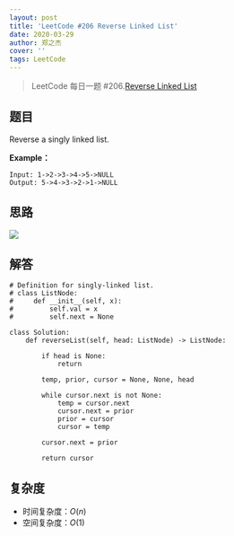 ```yaml
---
layout: post
title: 'LeetCode #206 Reverse Linked List'
date: 2020-03-29
author: 郑之杰
cover: ''
tags: LeetCode
---
```


> LeetCode 每日一题 #206.[Reverse Linked List](https://leetcode-cn.com/problems/reverse-linked-list/)

## 题目
Reverse a singly linked list.

**Example：**

```
Input: 1->2->3->4->5->NULL
Output: 5->4->3->2->1->NULL
```

## 思路

![](https://pic.leetcode-cn.com/7d8712af4fbb870537607b1dd95d66c248eb178db4319919c32d9304ee85b602-%E8%BF%AD%E4%BB%A3.gif)

## 解答
```
# Definition for singly-linked list.
# class ListNode:
#     def __init__(self, x):
#         self.val = x
#         self.next = None

class Solution:
    def reverseList(self, head: ListNode) -> ListNode:

        if head is None:
            return

        temp, prior, cursor = None, None, head

        while cursor.next is not None:
            temp = cursor.next
            cursor.next = prior
            prior = cursor
            cursor = temp

        cursor.next = prior
        
        return cursor
```

## 复杂度
- 时间复杂度：$O(n)$
- 空间复杂度：$O(1)$

